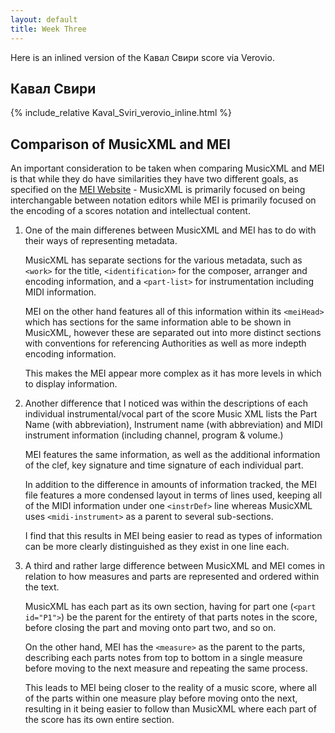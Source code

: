 ```yaml
---
layout: default
title: Week Three
---
```


Here is an inlined version of the Кавал Свири score via Verovio.

## Кавал Свири

{% include_relative Kaval_Sviri_verovio_inline.html %}

## Comparison of MusicXML and MEI

An important consideration to be taken when comparing MusicXML and MEI is that while they do have similarities they have two different goals, as specified on the [MEI Website](https://music-encoding.org/about/#:~:text=How%20is%20MEI%20different%20from,interchange%20format%20between%20notation%20editors.) - MusicXML is primarily focused on being interchangable between notation editors while MEI is primarily focused on the encoding of a scores notation and intellectual content.

1. One of the main differenes between MusicXML and MEI has to do with their ways of representing metadata.

   MusicXML has separate sections for the various metadata, such as `<work>` for the title, `<identification>` for the composer, arranger and encoding information, and a `<part-list>` for instrumentation including MIDI information.

   MEI on the other hand features all of this information within its `<meiHead>` which has sections for the same information able to be shown in MusicXML, however these are separated out into more distinct sections with conventions for referencing Authorities as well as more indepth encoding information.

   This makes the MEI appear more complex as it has more levels in which to display information.

2. Another difference that I noticed was within the descriptions of each individual instrumental/vocal part of the score
   Music XML lists the Part Name (with abbreviation), Instrument name (with abbreviation) and MIDI instrument information (including channel, program & volume.)

   MEI features the same information, as well as the additional information of the clef, key signature and time signature of each individual part.

   In addition to the difference in amounts of information tracked, the MEI file features a more condensed layout in terms of lines used, keeping all of the MIDI information under one `<instrDef>` line whereas MusicXML uses `<midi-instrument>` as a parent to several sub-sections.

   I find that this results in MEI being easier to read as types of information can be more clearly distinguished as they exist in one line each.

3. A third and rather large difference between MusicXML and MEI comes in relation to how measures and parts are represented and ordered within the text.

    MusicXML has each part as its own section, having for part one (`<part id="P1">`) be the parent for the entirety of that parts notes in the score, before closing the part and moving onto part two, and so on.

    On the other hand, MEI has the `<measure>` as the parent to the parts, describing each parts notes from top to bottom in a single measure before moving to the next measure and repeating the same process.

    This leads to MEI being closer to the reality of a music score, where all of the parts within one measure play before moving onto the next, resulting in it being easier to follow than MusicXML where each part of the score has its own entire section.